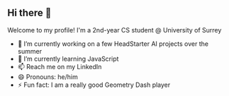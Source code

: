 ## Hi there 👋
Welcome to my profile! I'm a 2nd-year CS student @ University of Surrey

- 🔭 I’m currently working on a few HeadStarter AI projects over the summer
- 🌱 I’m currently learning JavaScript
- 📫 Reach me on my LinkedIn 
- 😄 Pronouns: he/him
- ⚡ Fun fact: I am a really good Geometry Dash player
